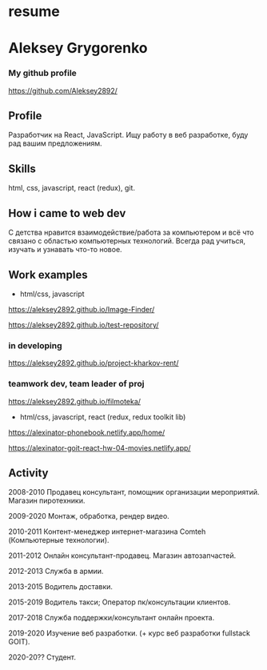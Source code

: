 # resume

# Aleksey Grygorenko

### My github profile

<https://github.com/Aleksey2892/>

## Profile

Разработчик на React, JavaScript. Ищу работу в веб разработке, буду рад вашим предложениям.

## Skills

html, css, javascript, react (redux), git.

## How i came to web dev

С детства нравится взаимодействие/работа за компьютером и всё что связано с областью компьютерных технологий. Всегда рад учиться, изучать и узнавать что-то новое.

## Work examples

- html/css, javascript

<https://aleksey2892.github.io/Image-Finder/>

<https://aleksey2892.github.io/test-repository/>

### in developing

<https://aleksey2892.github.io/project-kharkov-rent/>

### teamwork dev, team leader of proj

<https://aleksey2892.github.io/filmoteka/>

- html/css, javascript, react (redux, redux toolkit lib)

<https://alexinator-phonebook.netlify.app/home/>

<https://alexinator-goit-react-hw-04-movies.netlify.app/>

## Activity

2008-2010 Продавец консультант, помощник организации мероприятий. Магазин пиротехники.

2009-2020 Монтаж, обработка, рендер видео.

2010-2011 Контент-менеджер интернет-магазина Comteh (Компьютерные технологии).

2011-2012 Онлайн консультант-продавец. Магазин автозапчастей.

2012-2013 Служба в армии.

2013-2015 Водитель доставки.

2015-2019 Водитель такси; Оператор пк/консультации клиентов.

2017-2018 Служба поддержки/консультант онлайн проекта.

2019-2020 Изучение веб разработки. (+ курс веб разработки fullstack GOIT).

2020-20?? Студент.
